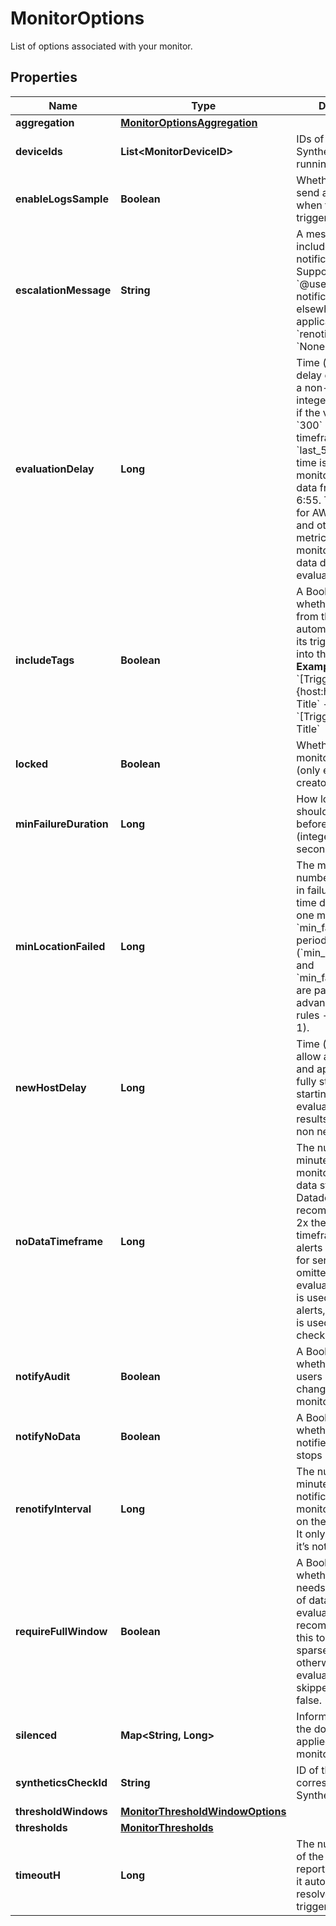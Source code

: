 

# MonitorOptions

List of options associated with your monitor.
## Properties

Name | Type | Description | Notes
------------ | ------------- | ------------- | -------------
**aggregation** | [**MonitorOptionsAggregation**](MonitorOptionsAggregation.md) |  |  [optional]
**deviceIds** | **List&lt;MonitorDeviceID&gt;** | IDs of the device the Synthetics monitor is running on. |  [optional] [readonly]
**enableLogsSample** | **Boolean** | Whether or not to send a log sample when the log monitor triggers. |  [optional]
**escalationMessage** | **String** | A message to include with a re-notification. Supports the &#x60;@username&#x60; notification we allow elsewhere. Not applicable if &#x60;renotify_interval&#x60; is &#x60;None&#x60;. |  [optional]
**evaluationDelay** | **Long** | Time (in seconds) to delay evaluation, as a non-negative integer. For example, if the value is set to &#x60;300&#x60; (5min), the timeframe is set to &#x60;last_5m&#x60; and the time is 7:00, the monitor evaluates data from 6:50 to 6:55. This is useful for AWS CloudWatch and other backfilled metrics to ensure the monitor always has data during evaluation. |  [optional]
**includeTags** | **Boolean** | A Boolean indicating whether notifications from this monitor automatically inserts its triggering tags into the title.  **Examples** - If &#x60;True&#x60;, &#x60;[Triggered on {host:h1}] Monitor Title&#x60; - If &#x60;False&#x60;, &#x60;[Triggered] Monitor Title&#x60; |  [optional]
**locked** | **Boolean** | Whether or not the monitor is locked (only editable by creator and admins). |  [optional]
**minFailureDuration** | **Long** | How long the test should be in failure before alerting (integer, number of seconds, max 7200). |  [optional]
**minLocationFailed** | **Long** | The minimum number of locations in failure at the same time during at least one moment in the &#x60;min_failure_duration&#x60; period (&#x60;min_location_failed&#x60; and &#x60;min_failure_duration&#x60; are part of the advanced alerting rules - integer, &gt;&#x3D; 1). |  [optional]
**newHostDelay** | **Long** | Time (in seconds) to allow a host to boot and applications to fully start before starting the evaluation of monitor results. Should be a non negative integer. |  [optional]
**noDataTimeframe** | **Long** | The number of minutes before a monitor notifies after data stops reporting. Datadog recommends at least 2x the monitor timeframe for metric alerts or 2 minutes for service checks. If omitted, 2x the evaluation timeframe is used for metric alerts, and 24 hours is used for service checks. |  [optional]
**notifyAudit** | **Boolean** | A Boolean indicating whether tagged users is notified on changes to this monitor. |  [optional]
**notifyNoData** | **Boolean** | A Boolean indicating whether this monitor notifies when data stops reporting. |  [optional]
**renotifyInterval** | **Long** | The number of minutes after the last notification before a monitor re-notifies on the current status. It only re-notifies if it’s not resolved. |  [optional]
**requireFullWindow** | **Boolean** | A Boolean indicating whether this monitor needs a full window of data before it’s evaluated. We highly recommend you set this to &#x60;false&#x60; for sparse metrics, otherwise some evaluations are skipped. Default is false. |  [optional]
**silenced** | **Map&lt;String, Long&gt;** | Information about the downtime applied to the monitor. |  [optional]
**syntheticsCheckId** | **String** | ID of the corresponding Synthetic check. |  [optional]
**thresholdWindows** | [**MonitorThresholdWindowOptions**](MonitorThresholdWindowOptions.md) |  |  [optional]
**thresholds** | [**MonitorThresholds**](MonitorThresholds.md) |  |  [optional]
**timeoutH** | **Long** | The number of hours of the monitor not reporting data before it automatically resolves from a triggered state. |  [optional]



